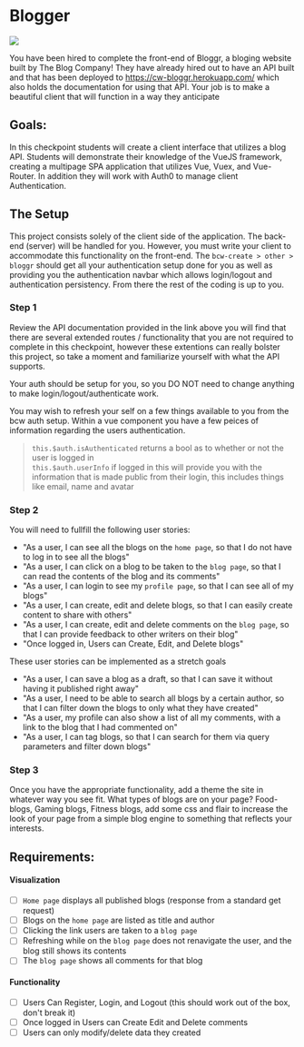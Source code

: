 # Blogger

![](https://images.unsplash.com/photo-1499750310107-5fef28a66643?ixlib=rb-1.2.1&ixid=eyJhcHBfaWQiOjEyMDd9&auto=format&fit=crop&w=1950&q=80)

You have been hired to complete the front-end of Bloggr, a bloging website built by The Blog Company! They have already hired out to have an API built and that has been deployed to https://cw-bloggr.herokuapp.com/ which also holds the documentation for using that API. Your job is to make a beautiful client that will function in a way they anticipate

## Goals:

In this checkpoint students will create a client interface that utilizes a blog API. Students will demonstrate their knowledge of the VueJS framework, creating a multipage SPA application that utilizes Vue, Vuex, and Vue-Router. In addition they will work with Auth0 to manage client Authentication.

## The Setup

This project consists solely of the client side of the application. The back-end (server) will be handled for you. However, you must write your client to accommodate this functionality on the front-end. The `bcw-create > other > bloggr` should get all your authentication setup done for you as well as providing you the authentication navbar which allows login/logout and authentication persistency. From there the rest of the coding is up to you.

### Step 1

Review the API documentation provided in the link above you will find that there are several extended routes / functionality that you are not required to complete in this checkpoint, however these extentions can really bolster this project, so take a moment and familiarize yourself with what the API supports.

Your auth should be setup for you, so you DO NOT need to change anything to make login/logout/authenticate work.

You may wish to refresh your self on a few things available to you from the bcw auth setup. Within a vue component you have a few peices of information regarding the users authentication.

> `this.$auth.isAuthenticated` returns a bool as to whether or not the user is logged in \
> `this.$auth.userInfo` if logged in this will provide you with the information that is made public from their login, this includes things like email, name and avatar

### Step 2

You will need to fullfill the following user stories:

- "As a user, I can see all the blogs on the `home page`, so that I do not have to log in to see all the blogs"
- "As a user, I can click on a blog to be taken to the `blog page`, so that I can read the contents of the blog and its comments"
- "As a user, I can login to see my `profile page`, so that I can see all of my blogs"
- "As a user, I can create, edit and delete blogs, so that I can easily create content to share with others"
- "As a user, I can create, edit and delete comments on the `blog page`, so that I can provide feedback to other writers on their blog"
- "Once logged in, Users can Create, Edit, and Delete blogs"

These user stories can be implemented as a stretch goals

- "As a user, I can save a blog as a draft, so that I can save it without having it published right away"
- "As a user, I need to be able to search all blogs by a certain author, so that I can filter down the blogs to only what they have created"
- "As a user, my profile can also show a list of all my comments, with a link to the blog that I had commented on"
- "As a user, I can tag blogs, so that I can search for them via query parameters and filter down blogs"

### Step 3

Once you have the appropriate functionality, add a theme the site in whatever way you see fit. What types of blogs are on your page? Food-blogs, Gaming blogs, Fitness blogs, add some css and flair to increase the look of your page from a simple blog engine to something that reflects your interests.

## Requirements:

#### Visualization

- [ ] `Home page` displays all published blogs (response from a standard get request)
- [ ] Blogs on the `home page` are listed as title and author
- [ ] Clicking the link users are taken to a `blog page`
- [ ] Refreshing while on the `blog page` does not renavigate the user, and the blog still shows its contents
- [ ] The `blog page` shows all comments for that blog

#### Functionality

- [ ] Users Can Register, Login, and Logout (this should work out of the box, don't break it)
- [ ] Once logged in Users can Create Edit and Delete comments
- [ ] Users can only modify/delete data they created
